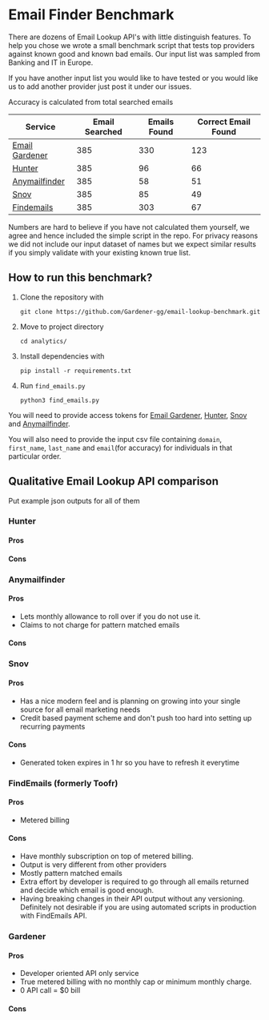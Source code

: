 # Email Finder Benchmark

There are dozens of Email Lookup API's with little distinguish features. To help you chose we wrote a small benchmark script that tests top providers against known good and known bad emails. Our input list was sampled from Banking and IT in Europe. 

If you have another input list you would like to have tested or you would like us to add another provider just post it under our issues. 

Accuracy is calculated from total searched emails

| Service | Email Searched | Emails Found | Correct Email Found |
|---------|----------------|--------------|----------|
|[Email Gardener](https://gardener.gg) | 385 | 330 | 123 |
|[Hunter](https://hunter.io) | 385 | 96 | 66 |
|[Anymailfinder](https://anymailfinder.com) | 385 | 58 | 51 |
|[Snov](https://snov.io) | 385 | 85 | 49 |
|[Findemails](https://findemails.com)| 385 | 303 | 67 |

Numbers are hard to believe if you have not calculated them yourself, we agree and hence included the simple script in the repo. For privacy reasons we did not include our input dataset of names but we expect similar results if you simply validate with your existing known true list. 


## How to run this benchmark?

1. Clone the repository with 
    ```
    git clone https://github.com/Gardener-gg/email-lookup-benchmark.git
    ```

2. Move to project directory
    ```
    cd analytics/
    ```

3. Install dependencies with
    ```
    pip install -r requirements.txt
    ```

4. Run `find_emails.py`
    ```
    python3 find_emails.py
    ```
You will need to provide access tokens for [Email Gardener](https://gardener.gg), [Hunter](https://hunter.io), [Snov](https://snov.io) and [Anymailfinder](https://anymailfinder.com).

You will also need to provide the input csv file containing `domain`, `first_name`, `last_name` and `email`(for accuracy) for individuals in that particular order.


## Qualitative Email Lookup API comparison

Put example json outputs for all of them

### Hunter
#### Pros
#### Cons

### Anymailfinder
#### Pros
- Lets monthly allowance to roll over if you do not use it.
- Claims to not charge for pattern matched emails
#### Cons

### Snov
#### Pros
- Has a nice modern feel and is planning on growing into your single source for all email marketing needs
- Credit based payment scheme and don't push too hard into setting up recurring payments
#### Cons
- Generated token expires in 1 hr so you have to refresh it everytime

### FindEmails (formerly Toofr)
#### Pros
- Metered billing
#### Cons
- Have monthly subscription on top of metered billing.
- Output is very different from other providers
- Mostly pattern matched emails
- Extra effort by developer is required to go through all emails returned and decide which email is good enough.
- Having breaking changes in their API output without any versioning. Definitely not desirable if you are using automated scripts in production with FindEmails API.

### Gardener
#### Pros
- Developer oriented API only service
- True metered billing with no monthly cap or minimum monthly charge.
- 0 API call = $0 bill
#### Cons 
